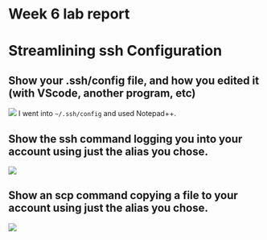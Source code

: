 # Week 6 lab report
# Streamlining ssh Configuration

Show your .ssh/config file, and how you edited it (with VScode, another program, etc)
-
![](1.png)
I went into `~/.ssh/config` and used Notepad++.

Show the ssh command logging you into your account using just the alias you chose.
-
![](2.png)

Show an scp command copying a file to your account using just the alias you chose.
-
![](3.png)